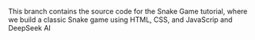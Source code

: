This branch contains the source code for the Snake Game tutorial, where we build a classic Snake game using HTML, CSS, and JavaScrip and DeepSeek AI 
